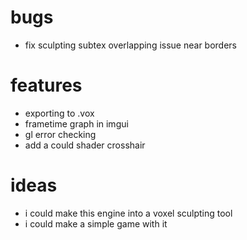 # bugs
- fix sculpting subtex overlapping issue near borders

# features
- exporting to .vox
- frametime graph in imgui
- gl error checking
- add a could shader crosshair

# ideas
- i could make this engine into a voxel sculpting tool
- i could make a simple game with it